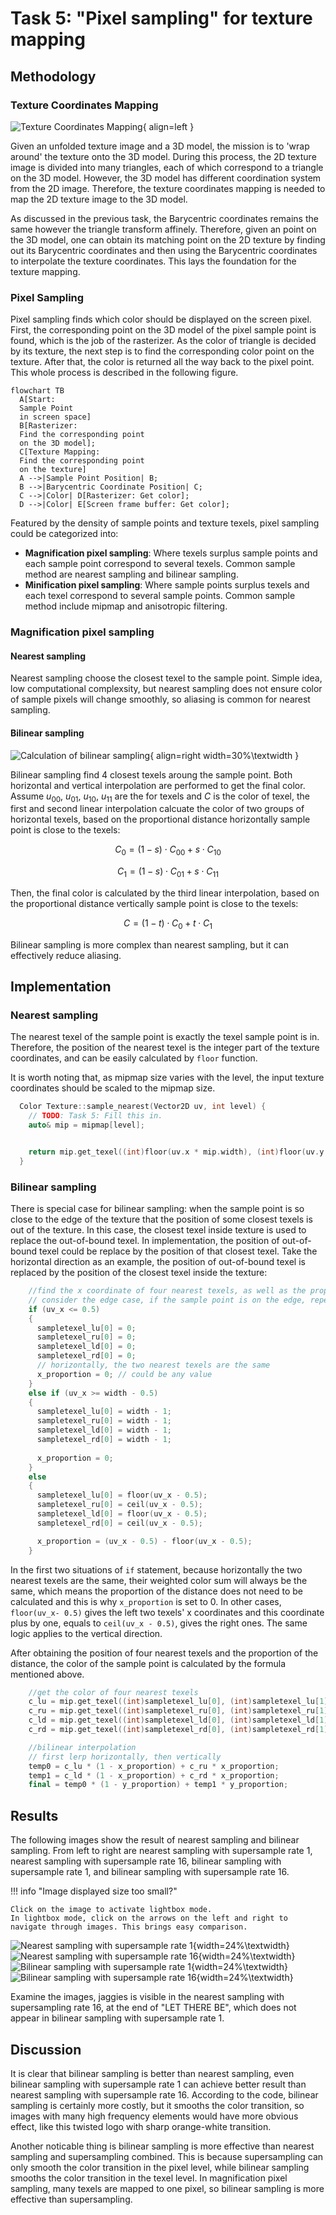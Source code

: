 # Task 5: "Pixel sampling" for texture mapping

## Methodology

### Texture Coordinates Mapping

![Texture Coordinates Mapping](https://upload.wikimedia.org/wikipedia/commons/f/f2/Texture_mapping_demonstration_animation.gif){ align=left }

Given an unfolded texture image and a 3D model, the mission is to 'wrap around' the texture onto the 3D model. During this process, the 2D texture image is divided into many triangles, each of which correspond to a triangle on the 3D model. However, the 3D model has different coordination system from the 2D image. Therefore, the texture coordinates mapping is needed to map the 2D texture image to the 3D model.

As discussed in the previous task, the Barycentric coordinates remains the same however the triangle transform affinely. Therefore, given an point on the 3D model, one can obtain its matching point on the 2D texture by finding out its Barycentric coordinates and then using the Barycentric coordinates to interpolate the texture coordinates. This lays the foundation for the texture mapping.

### Pixel Sampling

Pixel sampling finds which color should be displayed on the screen pixel. First, the corresponding point on the 3D model of the pixel sample point is found, which is the job of the rasterizer. As the color of triangle is decided by its texture, the next step is to find the corresponding color point on the texture. After that, the color is returned all the way back to the pixel point. This whole process is described in the following figure.

``` mermaid
flowchart TB
  A[Start:
  Sample Point 
  in screen space]
  B[Rasterizer:
  Find the corresponding point 
  on the 3D model];
  C[Texture Mapping:
  Find the corresponding point 
  on the texture]
  A -->|Sample Point Position| B;
  B -->|Barycentric Coordinate Position| C;
  C -->|Color| D[Rasterizer: Get color];
  D -->|Color| E[Screen frame buffer: Get color];
```

Featured by the density of sample points and texture texels, pixel sampling could be categorized into:

- **Magnification pixel sampling**: Where texels surplus sample points and each sample point correspond to several texels. Common sample method are nearest sampling and bilinear sampling.
- **Minification pixel sampling**: Where sample points surplus texels and each texel correspond to several sample points. Common sample method include mipmap and anisotropic filtering.

### Magnification pixel sampling

#### Nearest sampling

Nearest sampling choose the closest texel to the sample point. Simple idea, low computational complexsity, but nearest sampling does not ensure color of sample pixels will change smoothly, so aliasing is common for nearest sampling. 

#### Bilinear sampling

![Calculation of bilinear sampling](../images/hw1/hw1task5_bilinearcalc.png){ align=right width=30%\textwidth }

Bilinear sampling find 4 closest texels aroung the sample point. Both horizontal and vertical interpolation are performed to get the final color. Assume $u_{00}$, $u_{01}$, $u_{10}$, $u_{11}$ are the for texels and $C$ is the color of texel, the first and second linear interpolation calcuate the color of two groups of horizontal texels, based on the proportional distance horizontally sample point is close to the texels:



$$
C_{0} = (1 - s) \cdot C_{00} + s \cdot C_{10}
$$

$$
C_{1} = (1 - s) \cdot C_{01} + s \cdot C_{11}
$$

Then, the final color is calculated by the third linear interpolation, based on the proportional distance vertically sample point is close to the texels:

$$
C = (1 - t) \cdot C_{0} + t \cdot C_{1}
$$

Bilinear sampling is more complex than nearest sampling, but it can effectively reduce aliasing.

## Implementation

### Nearest sampling

The nearest texel of the sample point is exactly the texel sample point is in. Therefore, the position of the nearest texel is the integer part of the texture coordinates, and can be easily calculated by `floor` function.

It is worth noting that, as mipmap size varies with the level, the input texture coordinates should be scaled to the mipmap size.

```cpp
  Color Texture::sample_nearest(Vector2D uv, int level) {
    // TODO: Task 5: Fill this in.
    auto& mip = mipmap[level];


    return mip.get_texel((int)floor(uv.x * mip.width), (int)floor(uv.y * mip.height));
  }
```

### Bilinear sampling

There is special case for bilinear sampling: when the sample point is so close to the edge of the texture that the position of some closest texels is out of the texture. In this case, the closest texel inside texture is used to replace the out-of-bound texel. In implementation, the position of out-of-bound texel could be replace by the position of that closest texel. Take the horizontal direction as an example, the position of out-of-bound texel is replaced by the position of the closest texel inside the texture:

```cpp
    //find the x coordinate of four nearest texels, as well as the proportion of the distance
    // consider the edge case, if the sample point is on the edge, repeat the nearest texel
    if (uv_x <= 0.5)
    {
      sampletexel_lu[0] = 0;
      sampletexel_ru[0] = 0;
      sampletexel_ld[0] = 0;
      sampletexel_rd[0] = 0;
      // horizontally, the two nearest texels are the same
      x_proportion = 0; // could be any value
    }
    else if (uv_x >= width - 0.5)
    {
      sampletexel_lu[0] = width - 1;
      sampletexel_ru[0] = width - 1;
      sampletexel_ld[0] = width - 1;
      sampletexel_rd[0] = width - 1;
      
      x_proportion = 0;
    }
    else
    {
      sampletexel_lu[0] = floor(uv_x - 0.5);
      sampletexel_ru[0] = ceil(uv_x - 0.5);
      sampletexel_ld[0] = floor(uv_x - 0.5);
      sampletexel_rd[0] = ceil(uv_x - 0.5);

      x_proportion = (uv_x - 0.5) - floor(uv_x - 0.5);
    }
```

In the first two situations of `if` statement, because horizontally the two nearest texels are the same, their weighted color sum will always be the same, which means the proportion of the distance does not need to be calculated and this is why `x_proportion` is set to 0. In other cases, `floor(uv_x- 0.5)` gives the left two texels' x coordinates and this coordinate plus by one, equals to `ceil(uv_x - 0.5)`, gives the right ones. The same logic applies to the vertical direction.

After obtaining the position of four nearest texels and the proportion of the distance, the color of the sample point is calculated by the formula mentioned above.

```cpp
    //get the color of four nearest texels
    c_lu = mip.get_texel((int)sampletexel_lu[0], (int)sampletexel_lu[1]);
    c_ru = mip.get_texel((int)sampletexel_ru[0], (int)sampletexel_ru[1]);
    c_ld = mip.get_texel((int)sampletexel_ld[0], (int)sampletexel_ld[1]);
    c_rd = mip.get_texel((int)sampletexel_rd[0], (int)sampletexel_rd[1]);

    //bilinear interpolation
    // first lerp horizontally, then vertically
    temp0 = c_lu * (1 - x_proportion) + c_ru * x_proportion;
    temp1 = c_ld * (1 - x_proportion) + c_rd * x_proportion;
    final = temp0 * (1 - y_proportion) + temp1 * y_proportion;
```

## Results

The following images show the result of nearest sampling and bilinear sampling. From left to right are nearest sampling with supersample rate 1, nearest sampling with supersample rate 16, bilinear sampling with supersample rate 1, and bilinear sampling with supersample rate 16.

!!! info "Image displayed size too small?"

    Click on the image to activate lightbox mode.
    In lightbox mode, click on the arrows on the left and right to navigate through images. This brings easy comparison.

![Nearest sampling with supersample rate 1](../images/hw1/hw1task5_nearestss1.png){width=24%\textwidth}
![Nearest sampling with supersample rate 16](../images/hw1/hw1task5_nearestss16.png){width=24%\textwidth}
![Bilinear sampling with supersample rate 1](../images/hw1/hw1task5_bilinearss1.png){width=24%\textwidth}
![Bilinear sampling with supersample rate 16](../images/hw1/hw1task5_bilinearss16.png){width=24%\textwidth}

Examine the images, jaggies is visible in the nearest sampling with supersampling rate 16, at the end of "LET THERE BE", which does not appear in bilinear sampling with supersample rate 1.

## Discussion

It is clear that bilinear sampling is better than nearest sampling, even bilinear sampling with supersample rate 1 can achieve better result than nearest sampling with supersample rate 16. According to the code, bilinear sampling is certainly more costly, but it smooths the color transition, so images with many high frequency elements would have more obvious effect, like this twisted logo with sharp orange-white transition. 

Another noticable thing is bilinear sampling is more effective than nearest sampling and supersampling combined. This is because supersampling can only smooth the color transition in the pixel level, while bilinear sampling smooths the color transition in the texel level. In magnification pixel sampling, many texels are mapped to one pixel, so bilinear sampling is more effective than supersampling.

